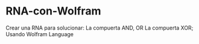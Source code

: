 # RNA-con-Wolfram
Crear una RNA para solucionar: La compuerta AND, OR La compuerta XOR; Usando Wolfram Language
